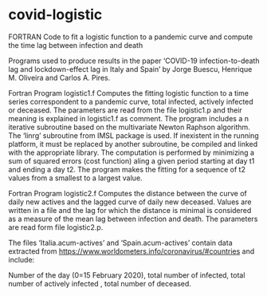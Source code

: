 # covid-logistic


FORTRAN Code to fit a logistic function to a pandemic curve and compute the time lag between infection and death

Programs used to produce results in the paper ‘COVID-19 infection-to-death lag and lockdown-effect lag in Italy and Spain’ by Jorge Buescu, Henrique M. Oliveira and Carlos A. Pires. 

Fortran Program logistic1.f 
Computes the fitting logistic function to a time series correspondent to a pandemic curve, total infected, actively infected or deceased. The parameters are read from the file logistic1.p and their meaning is explained in logistic1.f as comment. The program includes a n iterative subroutine based on the multivariate Newton Raphson algorithm. The ‘linrg’ subroutine from IMSL package is used. If inexistent in the running platform, it must be replaced by another subroutine, be compiled and linked with the appropriate library. 
The computation is performed by minimizing a sum of squared errors (cost function) aling a given period starting at day t1 and ending a day t2. The program makes the fitting for a sequence of t2 values from a smallest to a largest value. 



Fortran Program logistic2.f 
Computes the distance between the curve of daily new actives and the lagged curve of daily new deceased. Values are written in a file and the lag for which the distance is minimal is considered as a measure of the mean lag between infection and death. The parameters are read form file logistic2.p.

The files ‘Italia.acum-actives’ and ‘Spain.acum-actives’ contain data extracted from https://www.worldometers.info/coronavirus/#countries and include:

Number of the day (0=15 February 2020), total number of infected, total number of actively infected , total number of deceased.


